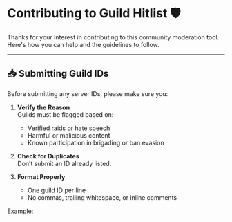 # Contributing to Guild Hitlist 🛡️

Thanks for your interest in contributing to this community moderation tool. Here's how you can help and the guidelines to follow.

---

## 📥 Submitting Guild IDs

Before submitting any server IDs, please make sure you:

1. **Verify the Reason**  
   Guilds must be flagged based on:
   - Verified raids or hate speech
   - Harmful or malicious content
   - Known participation in brigading or ban evasion

2. **Check for Duplicates**  
   Don’t submit an ID already listed.

3. **Format Properly**  
   - One guild ID per line
   - No commas, trailing whitespace, or inline comments

Example:
